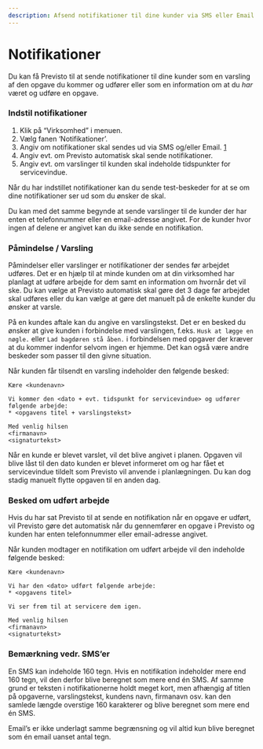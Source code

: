 ```yaml
---
description: Afsend notifikationer til dine kunder via SMS eller Email
---
```


# Notifikationer

Du kan få Previsto til at sende notifikationer til dine kunder som en varsling af den opgave du kommer og udfører eller som en information om at du _har_ været og udføre en opgave.

### Indstil notifikationer <a id="indstil-notifikationer"></a>

1. Klik på “Virksomhed” i menuen.
2. Vælg fanen ‘Notifikationer’.
3. Angiv om notifikationer skal sendes ud via SMS og/eller Email. [1](https://previsto.com/da/support/virksomhed-notifikationer/#fn:priser)
4. Angiv evt. om Previsto automatisk skal sende notifikationer.
5. Angiv evt. om varslinger til kunden skal indeholde tidspunkter for servicevindue.

Når du har indstillet notifikationer kan du sende test-beskeder for at se om dine notifikationer ser ud som du ønsker de skal.

Du kan med det samme begynde at sende varslinger til de kunder der har enten et telefonnummer eller en email-adresse angivet. For de kunder hvor ingen af delene er angivet kan du ikke sende en notifikation.

### Påmindelse / Varsling

Påmindelser eller varslinger er notifikationer der sendes før arbejdet udføres. Det er en hjælp til at minde kunden om at din virksomhed har planlagt at udføre arbejde for dem samt en information om hvornår det vil ske. Du kan vælge at Previsto automatisk skal gøre det 3 dage før arbejdet skal udføres eller du kan vælge at gøre det manuelt på de enkelte kunder du ønsker at varsle.

På en kundes aftale kan du angive en varslingstekst. Det er en besked du ønsker at give kunden i forbindelse med varslingen, f.eks. `Husk at lægge en nøgle.` eller `Lad bagdøren stå åben.` i forbindelsen med opgaver der kræver at du kommer indenfor selvom ingen er hjemme. Det kan også være andre beskeder som passer til den givne situation.

Når kunden får tilsendt en varsling indeholder den følgende besked:

```text
Kære <kundenavn>

Vi kommer den <dato + evt. tidspunkt for servicevindue> og udfører følgende arbejde:
* <opgavens titel + varslingstekst>

Med venlig hilsen
<firmanavn>
<signaturtekst>
```

Når en kunde er blevet varslet, vil det blive angivet i planen. Opgaven vil blive låst til den dato kunden er blevet informeret om og har fået et servicevindue tildelt som Previsto vil anvende i planlægningen. Du kan dog stadig manuelt flytte opgaven til en anden dag.

### Besked om udført arbejde <a id="besked-om-udf&#xF8;rt-arbejde"></a>

Hvis du har sat Previsto til at sende en notifikation når en opgave er udført, vil Previsto gøre det automatisk når du gennemfører en opgave i Previsto og kunden har enten telefonnummer eller email-adresse angivet.

Når kunden modtager en notifikation om udført arbejde vil den indeholde følgende besked:

```text
Kære <kundenavn>

Vi har den <dato> udført følgende arbejde:
* <opgavens titel>

Vi ser frem til at servicere dem igen.

Med venlig hilsen
<firmanavn>
<signaturtekst>
```

### Bemærkning vedr. SMS’er <a id="bem&#xE6;rkning-vedr-smser"></a>

En SMS kan indeholde 160 tegn. Hvis en notifikation indeholder mere end 160 tegn, vil den derfor blive beregnet som mere end én SMS. Af samme grund er teksten i notifikationerne holdt meget kort, men afhængig af titlen på opgaverne, varslingstekst, kundens navn, firmanavn osv. kan den samlede længde overstige 160 karakterer og blive beregnet som mere end én SMS.

Email’s er ikke underlagt samme begrænsning og vil altid kun blive beregnet som én email uanset antal tegn.


